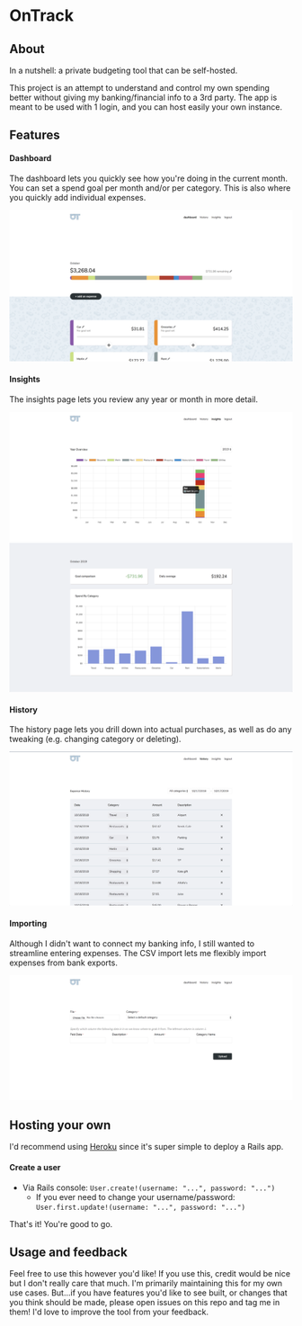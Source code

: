 # OnTrack

## About

In a nutshell: a private budgeting tool that can be self-hosted.

This project is an attempt to understand and control my own
spending better without giving my banking/financial info
to a 3rd party. The app is meant to be used with 1 login, and
you can host easily your own instance.

## Features

#### Dashboard
The dashboard lets you quickly see how you're doing in the current month.
You can set a spend goal per month and/or per category. This
is also where you quickly add individual expenses.

![dashboard](./app/assets/images/readme/dashboard.png)

#### Insights
The insights page lets you review any year or month in more
detail.

![insights_year](./app/assets/images/readme/insights_year.png)
![insights_month](./app/assets/images/readme/insights_month.png)

#### History
The history page lets you drill down into actual purchases,
as well as do any tweaking (e.g. changing category or deleting).

![history](./app/assets/images/readme/history.png)

#### Importing
Although I didn't want to connect my banking info, I still wanted
to streamline entering expenses. The CSV import lets me flexibly
import expenses from bank exports.

![history](./app/assets/images/readme/csv_import.png)


## Hosting your own

I'd recommend using [Heroku](https://heroku.com) since it's super simple to deploy a
Rails app.

#### Create a user

- Via Rails console: `User.create!(username: "...", password: "...")`
  - If you ever need to change your username/password: `User.first.update!(username: "...", password: "...")`

That's it! You're good to go.

## Usage and feedback
Feel free to use this however you'd like! If you use this, credit
would be nice but I don't really care that much. I'm primarily maintaining
this for my own use cases. But...if you have features you'd like to see built, or changes
that you think should be made, please open issues on this repo and tag me in them!
I'd love to improve the tool from your feedback.
